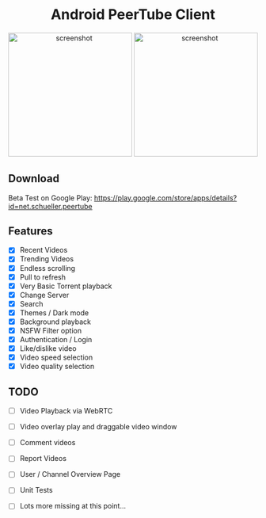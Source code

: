 <h1 align="center">
  Android PeerTube Client 
</h1>

<h4 align="center">
</h4>

<p align="center">
    <img width="250" src="https://raw.githubusercontent.com/sschueller/peertube-android/develop/Screenshot_1546780555.png" alt="screenshot" />
    <img width="250" src="https://raw.githubusercontent.com/sschueller/peertube-android/develop/Screenshot_1546780637.png" alt="screenshot" />
</p>

## Download
Beta Test on Google Play: https://play.google.com/store/apps/details?id=net.schueller.peertube

## Features

- [X] Recent Videos
- [X] Trending Videos
- [X] Endless scrolling
- [X] Pull to refresh
- [X] Very Basic Torrent playback
- [X] Change Server
- [X] Search
- [X] Themes / Dark mode
- [X] Background playback
- [X] NSFW Filter option
- [X] Authentication / Login
- [X] Like/dislike video
- [X] Video speed selection
- [X] Video quality selection

## TODO

- [ ] Video Playback via WebRTC
- [ ] Video overlay play and draggable video window
- [ ] Comment videos
- [ ] Report Videos
- [ ] User / Channel Overview Page
- [ ] Unit Tests
- [ ] Lots more missing at this point...


